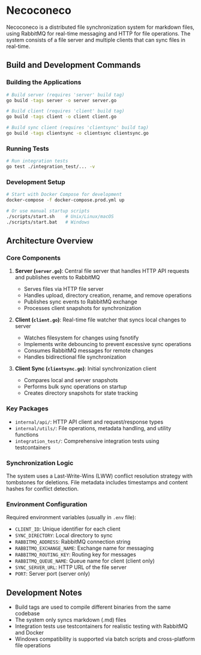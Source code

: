 # Necoconeco

Necoconeco is a distributed file synchronization system for markdown files, using RabbitMQ for real-time messaging and HTTP for file operations. The system consists of a file server and multiple clients that can sync files in real-time.

## Build and Development Commands

### Building the Applications

```bash
# Build server (requires 'server' build tag)
go build -tags server -o server server.go

# Build client (requires 'client' build tag)  
go build -tags client -o client client.go

# Build sync client (requires 'clientsync' build tag)
go build -tags clientsync -o clientsync clientsync.go
```

### Running Tests

```bash
# Run integration tests
go test ./integration_test/... -v
```

### Development Setup

```bash
# Start with Docker Compose for development
docker-compose -f docker-compose.prod.yml up

# Or use manual startup scripts
./scripts/start.sh    # Unix/Linux/macOS
./scripts/start.bat   # Windows
```

## Architecture Overview

### Core Components

1. **Server (`server.go`)**: Central file server that handles HTTP API requests and publishes events to RabbitMQ
   - Serves files via HTTP file server
   - Handles upload, directory creation, rename, and remove operations
   - Publishes sync events to RabbitMQ exchange
   - Processes client snapshots for synchronization

2. **Client (`client.go`)**: Real-time file watcher that syncs local changes to server
   - Watches filesystem for changes using fsnotify
   - Implements write debouncing to prevent excessive sync operations
   - Consumes RabbitMQ messages for remote changes
   - Handles bidirectional file synchronization

3. **Client Sync (`clientsync.go`)**: Initial synchronization client
   - Compares local and server snapshots
   - Performs bulk sync operations on startup
   - Creates directory snapshots for state tracking

### Key Packages

- `internal/api/`: HTTP API client and request/response types
- `internal/utils/`: File operations, metadata handling, and utility functions
- `integration_test/`: Comprehensive integration tests using testcontainers

### Synchronization Logic

The system uses a Last-Write-Wins (LWW) conflict resolution strategy with tombstones for deletions. File metadata includes timestamps and content hashes for conflict detection.

### Environment Configuration

Required environment variables (usually in `.env` file):

- `CLIENT_ID`: Unique identifier for each client
- `SYNC_DIRECTORY`: Local directory to sync
- `RABBITMQ_ADDRESS`: RabbitMQ connection string
- `RABBITMQ_EXCHANGE_NAME`: Exchange name for messaging
- `RABBITMQ_ROUTING_KEY`: Routing key for messages
- `RABBITMQ_QUEUE_NAME`: Queue name for client (client only)
- `SYNC_SERVER_URL`: HTTP URL of the file server
- `PORT`: Server port (server only)

## Development Notes

- Build tags are used to compile different binaries from the same codebase
- The system only syncs markdown (.md) files
- Integration tests use testcontainers for realistic testing with RabbitMQ and Docker
- Windows compatibility is supported via batch scripts and cross-platform file operations